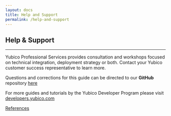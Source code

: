 ```yaml
---
layout: docs
title: Help and Support
permalink: /help-and-support
---
```

## Help & Support
---
Yubico Professional Services provides consultation and workshops focused on technical integration, deployment strategy or both. Contact your Yubico customer success representative to learn more.

Questions and corrections for this guide can be directed to our **GitHub** repository [here](https://github.com/YubicoLabs/yed-spoke-example)

For more guides and tutorials by the Yubico Developer Program please visit [developers.yubico.com](https://developers.yubico.com/)

<div class="btns">
    <a class="btn--secondary" href="/references">References</a>
</div>